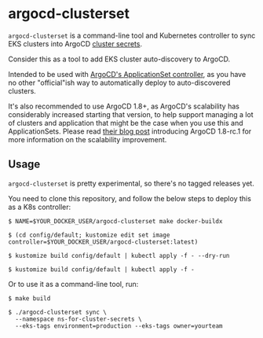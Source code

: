 # argocd-clusterset

`argocd-clusterset` is a command-line tool and Kubernetes controller to sync EKS clusters into ArgoCD [cluster secrets]().

Consider this as a tool to add EKS cluster auto-discovery to ArgoCD.

Intended to be used with [ArgoCD's ApplicationSet controller](https://github.com/argoproj-labs/applicationset), as you have no other "official"ish way to automatically deploy to auto-discovered clusters.

It's also recommended to use ArgoCD 1.8+, as ArgoCD's scalability has considerably increased starting that version, to help support managing a lot of clusters and application that might be the case when you use this and ApplicationSets. Please read [their blog post](https://blog.argoproj.io/please-welcome-argo-cd-v1-8-rc-5799850cb2b6?source=collection_home---4------0-----------------------) introducing ArgoCD 1.8-rc.1 for more information on the scalability improvement.

## Usage

`argocd-clusterset` is pretty experimental, so there's no tagged releases yet.

You need to clone this repository, and follow the below steps to deploy this as a K8s controller:

```
$ NAME=$YOUR_DOCKER_USER/argocd-clusterset make docker-buildx

$ (cd config/default; kustomize edit set image controller=$YOUR_DOCKER_USER/argocd-clusterset:latest)

$ kustomize build config/default | kubectl apply -f - --dry-run

$ kustomize build config/default | kubectl apply -f -
```

Or to use it as a command-line tool, run:

```shell script
$ make build

$ ./argocd-clusterset sync \
  --namespace ns-for-cluster-secrets \
  --eks-tags environment=production --eks-tags owner=yourteam
```
